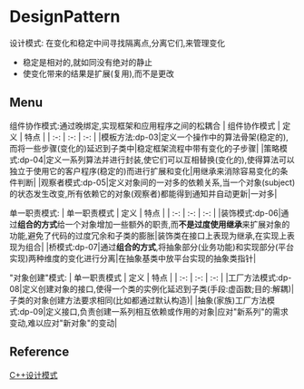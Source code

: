 # DesignPattern

设计模式: 在变化和稳定中间寻找隔离点,分离它们,来管理变化

- 稳定是相对的,就如同没有绝对的静止
- 使变化带来的结果是扩展(复用),而不是更改

## Menu

组件协作模式:通过晚绑定,实现框架和应用程序之间的松耦合
|  组件协作模式    |  定义   |  特点    |
| :-: | :-: | :-: |
|模板方法:dp-03|定义一个操作中的算法骨架(稳定的),而将一些步骤(变化的)延迟到子类中|稳定框架流程中带有变化的子步骤|
|策略模式:dp-04|定义一系列算法并进行封装,使它们可以互相替换(变化的),使得算法可以独立于使用它的客户程序(稳定的)而进行扩展和变化|用继承来消除容易变化的条件判断|
|观察者模式:dp-05|定义对象间的一对多的依赖关系,当一个对象(subject)的状态发生改变,所有依赖它的对象(观察者)都能得到通知并自动更新|一对多| 

单一职责模式:
|  单一职责模式    |  定义   |  特点    |
| :-: | :-: | :-: |
|装饰模式:dp-06|通过**组合的方式**给一个对象增加一些额外的职责,而**不是过度使用继承**来扩展对象的功能,避免了代码的过度冗余和子类的膨胀|装饰类在接口上表现为继承,在实现上表现为组合|
|桥模式:dp-07|通过**组合的方式**,将抽象部分(业务功能)和实现部分(平台实现)两种维度的变化进行分离|在抽象基类中放平台实现的抽象类指针|


"对象创建"模式:
|  单一职责模式    |  定义   |  特点    |
| :-: | :-: | :-: |
|工厂方法模式:dp-08|定义创建对象的接口,使得一个类的实例化延迟到子类(手段:虚函数;目的:解耦)|子类的对象创建方法要求相同(比如都通过默认构造)|
|抽象(家族)工厂方法模式:dp-09|定义接口,负责创建一系列相互依赖或作用的对象|应对"新系列"的需求变动,难以应对"新对象"的变动|

## Reference
[C++设计模式](https://www.bilibili.com/video/BV1kW411P7KS?p=3)